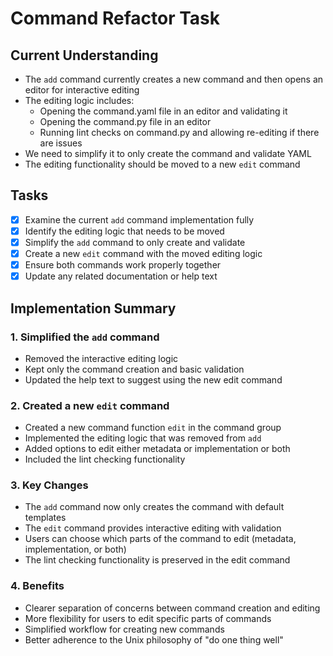 # Command Refactor Task

## Current Understanding
- The `add` command currently creates a new command and then opens an editor for interactive editing
- The editing logic includes:
  - Opening the command.yaml file in an editor and validating it
  - Opening the command.py file in an editor
  - Running lint checks on command.py and allowing re-editing if there are issues
- We need to simplify it to only create the command and validate YAML
- The editing functionality should be moved to a new `edit` command

## Tasks
- [X] Examine the current `add` command implementation fully
- [X] Identify the editing logic that needs to be moved
- [X] Simplify the `add` command to only create and validate
- [X] Create a new `edit` command with the moved editing logic
- [X] Ensure both commands work properly together
- [X] Update any related documentation or help text

## Implementation Summary

### 1. Simplified the `add` command
- Removed the interactive editing logic
- Kept only the command creation and basic validation
- Updated the help text to suggest using the new edit command

### 2. Created a new `edit` command
- Created a new command function `edit` in the command group
- Implemented the editing logic that was removed from `add`
- Added options to edit either metadata or implementation or both
- Included the lint checking functionality

### 3. Key Changes
- The `add` command now only creates the command with default templates
- The `edit` command provides interactive editing with validation
- Users can choose which parts of the command to edit (metadata, implementation, or both)
- The lint checking functionality is preserved in the edit command

### 4. Benefits
- Clearer separation of concerns between command creation and editing
- More flexibility for users to edit specific parts of commands
- Simplified workflow for creating new commands
- Better adherence to the Unix philosophy of "do one thing well" 